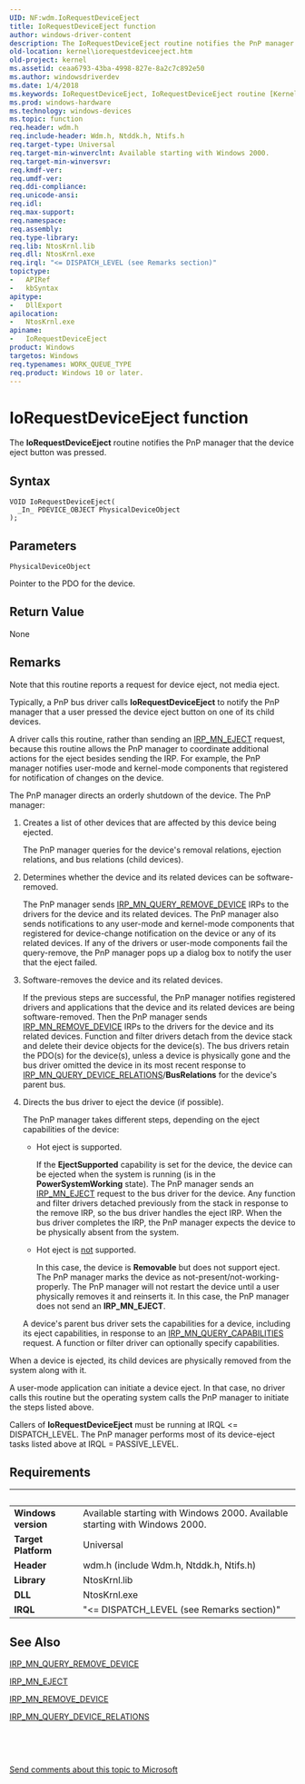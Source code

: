 ```yaml
---
UID: NF:wdm.IoRequestDeviceEject
title: IoRequestDeviceEject function
author: windows-driver-content
description: The IoRequestDeviceEject routine notifies the PnP manager that the device eject button was pressed.
old-location: kernel\iorequestdeviceeject.htm
old-project: kernel
ms.assetid: ceaa6793-43ba-4998-827e-8a2c7c892e50
ms.author: windowsdriverdev
ms.date: 1/4/2018
ms.keywords: IoRequestDeviceEject, IoRequestDeviceEject routine [Kernel-Mode Driver Architecture], k104_59a74c47-2538-400a-a9b5-a27a5fc495dd.xml, wdm/IoRequestDeviceEject, kernel.iorequestdeviceeject
ms.prod: windows-hardware
ms.technology: windows-devices
ms.topic: function
req.header: wdm.h
req.include-header: Wdm.h, Ntddk.h, Ntifs.h
req.target-type: Universal
req.target-min-winverclnt: Available starting with Windows 2000.
req.target-min-winversvr: 
req.kmdf-ver: 
req.umdf-ver: 
req.ddi-compliance: 
req.unicode-ansi: 
req.idl: 
req.max-support: 
req.namespace: 
req.assembly: 
req.type-library: 
req.lib: NtosKrnl.lib
req.dll: NtosKrnl.exe
req.irql: "<= DISPATCH_LEVEL (see Remarks section)"
topictype:
-	APIRef
-	kbSyntax
apitype:
-	DllExport
apilocation:
-	NtosKrnl.exe
apiname:
-	IoRequestDeviceEject
product: Windows
targetos: Windows
req.typenames: WORK_QUEUE_TYPE
req.product: Windows 10 or later.
---
```



# IoRequestDeviceEject function
The <b>IoRequestDeviceEject</b> routine notifies the PnP manager that the device eject button was pressed.

## Syntax

````
VOID IoRequestDeviceEject(
  _In_ PDEVICE_OBJECT PhysicalDeviceObject
);
````

## Parameters

`PhysicalDeviceObject`

Pointer to the PDO for the device.


## Return Value

None

## Remarks

Note that this routine reports a request for device eject, not media eject.

Typically, a PnP bus driver calls <b>IoRequestDeviceEject</b> to notify the PnP manager that a user pressed the device eject button on one of its child devices. 

A driver calls this routine, rather than sending an <a href="https://msdn.microsoft.com/library/windows/hardware/ff550853">IRP_MN_EJECT</a> request, because this routine allows the PnP manager to coordinate additional actions for the eject besides sending the IRP. For example, the PnP manager notifies user-mode and kernel-mode components that registered for notification of changes on the device. 

The PnP manager directs an orderly shutdown of the device. The PnP manager:

<ol>
<li>
Creates a list of other devices that are affected by this device being ejected.

The PnP manager queries for the device's removal relations, ejection relations, and bus relations (child devices). 

</li>
<li>
Determines whether the device and its related devices can be software-removed.

The PnP manager sends <a href="https://msdn.microsoft.com/library/windows/hardware/ff551705">IRP_MN_QUERY_REMOVE_DEVICE</a> IRPs to the drivers for the device and its related devices. The PnP manager also sends notifications to any user-mode and kernel-mode components that registered for device-change notification on the device or any of its related devices. If any of the drivers or user-mode components fail the query-remove, the PnP manager pops up a dialog box to notify the user that the eject failed.

</li>
<li>
Software-removes the device and its related devices.

If the previous steps are successful, the PnP manager notifies registered drivers and applications that the device and its related devices are being software-removed. Then the PnP manager sends <a href="https://msdn.microsoft.com/library/windows/hardware/ff551738">IRP_MN_REMOVE_DEVICE</a> IRPs to the drivers for the device and its related devices. Function and filter drivers detach from the device stack and delete their device objects for the device(s). The bus drivers retain the PDO(s) for the device(s), unless a device is physically gone and the bus driver omitted the device in its most recent response to <a href="https://msdn.microsoft.com/library/windows/hardware/ff551670">IRP_MN_QUERY_DEVICE_RELATIONS</a>/<b>BusRelations</b> for the device's parent bus.

</li>
<li>
Directs the bus driver to eject the device (if possible).

The PnP manager takes different steps, depending on the eject capabilities of the device:

<ul>
<li>
Hot eject is supported.

If the <b>EjectSupported</b> capability is set for the device, the device can be ejected when the system is running (is in the <b>PowerSystemWorking</b> state). The PnP manager sends an <a href="https://msdn.microsoft.com/library/windows/hardware/ff550853">IRP_MN_EJECT</a> request to the bus driver for the device. Any function and filter drivers detached previously from the stack in response to the remove IRP, so the bus driver handles the eject IRP. When the bus driver completes the IRP, the PnP manager expects the device to be physically absent from the system.

</li>
<li>
Hot eject is <u>not</u> supported.

In this case, the device is <b>Removable</b> but does not support eject. The PnP manager marks the device as not-present/not-working-properly. The PnP manager will not restart the device until a user physically removes it and reinserts it. In this case, the PnP manager does not send an <b>IRP_MN_EJECT</b>.

</li>
</ul>
A device's parent bus driver sets the capabilities for a device, including its eject capabilities, in response to an <a href="https://msdn.microsoft.com/library/windows/hardware/ff551664">IRP_MN_QUERY_CAPABILITIES</a> request. A function or filter driver can optionally specify capabilities.

</li>
</ol>
When a device is ejected, its child devices are physically removed from the system along with it.

A user-mode application can initiate a device eject. In that case, no driver calls this routine but the operating system calls the PnP manager to initiate the steps listed above.

Callers of <b>IoRequestDeviceEject</b> must be running at IRQL &lt;= DISPATCH_LEVEL. The PnP manager performs most of its device-eject tasks listed above at IRQL = PASSIVE_LEVEL.

## Requirements
| &nbsp; | &nbsp; |
| ---- |:---- |
| **Windows version** | Available starting with Windows 2000. Available starting with Windows 2000. |
| **Target Platform** | Universal |
| **Header** | wdm.h (include Wdm.h, Ntddk.h, Ntifs.h) |
| **Library** | NtosKrnl.lib |
| **DLL** | NtosKrnl.exe |
| **IRQL** | "<= DISPATCH_LEVEL (see Remarks section)" |

## See Also

<a href="https://msdn.microsoft.com/library/windows/hardware/ff551705">IRP_MN_QUERY_REMOVE_DEVICE</a>



<a href="https://msdn.microsoft.com/library/windows/hardware/ff550853">IRP_MN_EJECT</a>



<a href="https://msdn.microsoft.com/library/windows/hardware/ff551738">IRP_MN_REMOVE_DEVICE</a>



<a href="https://msdn.microsoft.com/library/windows/hardware/ff551670">IRP_MN_QUERY_DEVICE_RELATIONS</a>



 

 

<a href="mailto:wsddocfb@microsoft.com?subject=Documentation%20feedback [kernel\kernel]:%20IoRequestDeviceEject routine%20 RELEASE:%20(1/4/2018)&amp;body=%0A%0APRIVACY STATEMENT%0A%0AWe use your feedback to improve the documentation. We don't use your email address for any other purpose, and we'll remove your email address from our system after the issue that you're reporting is fixed. While we're working to fix this issue, we might send you an email message to ask for more info. Later, we might also send you an email message to let you know that we've addressed your feedback.%0A%0AFor more info about Microsoft's privacy policy, see http://privacy.microsoft.com/en-us/default.aspx." title="Send comments about this topic to Microsoft">Send comments about this topic to Microsoft</a>